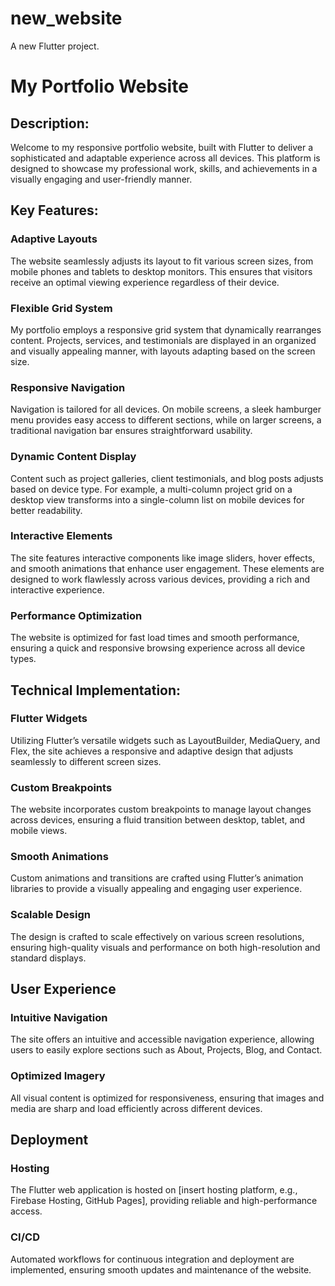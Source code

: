 # new_website

A new Flutter project.
# My Portfolio Website

## Description:

Welcome to my responsive portfolio website, built with Flutter to deliver a sophisticated and adaptable experience across all devices. This platform is designed to showcase my professional work, skills, and achievements in a visually engaging and user-friendly manner.

## Key Features:

### Adaptive Layouts
The website seamlessly adjusts its layout to fit various screen sizes, from mobile phones and tablets to desktop monitors. This ensures that visitors receive an optimal viewing experience regardless of their device.

### Flexible Grid System
 My portfolio employs a responsive grid system that dynamically rearranges content. Projects, services, and testimonials are displayed in an organized and visually appealing manner, with layouts adapting based on the screen size.


### Responsive Navigation
 Navigation is tailored for all devices. On mobile screens, a sleek hamburger menu provides easy access to different sections, while on larger screens, a traditional navigation bar ensures straightforward usability.

### Dynamic Content Display
Content such as project galleries, client testimonials, and blog posts adjusts based on device type. For example, a multi-column project grid on a desktop view transforms into a single-column list on mobile devices for better readability.

### Interactive Elements
The site features interactive components like image sliders, hover effects, and smooth animations that enhance user engagement. These elements are designed to work flawlessly across various devices, providing a rich and interactive experience.

### Performance Optimization
The website is optimized for fast load times and smooth performance, ensuring a quick and responsive browsing experience across all device types.

## Technical Implementation:

### Flutter Widgets
Utilizing Flutter’s versatile widgets such as LayoutBuilder, MediaQuery, and Flex, the site achieves a responsive and adaptive design that adjusts seamlessly to different screen sizes.

### Custom Breakpoints
The website incorporates custom breakpoints to manage layout changes across devices, ensuring a fluid transition between desktop, tablet, and mobile views.

### Smooth Animations
Custom animations and transitions are crafted using Flutter’s animation libraries to provide a visually appealing and engaging user experience.

### Scalable Design
The design is crafted to scale effectively on various screen resolutions, ensuring high-quality visuals and performance on both high-resolution and standard displays.

## User Experience

### Intuitive Navigation
The site offers an intuitive and accessible navigation experience, allowing users to easily explore sections such as About, Projects, Blog, and Contact.

### Optimized Imagery
All visual content is optimized for responsiveness, ensuring that images and media are sharp and load efficiently across different devices.

## Deployment

### Hosting
The Flutter web application is hosted on [insert hosting platform, e.g., Firebase Hosting, GitHub Pages], providing reliable and high-performance access.

### CI/CD
Automated workflows for continuous integration and deployment are implemented, ensuring smooth updates and maintenance of the website.
